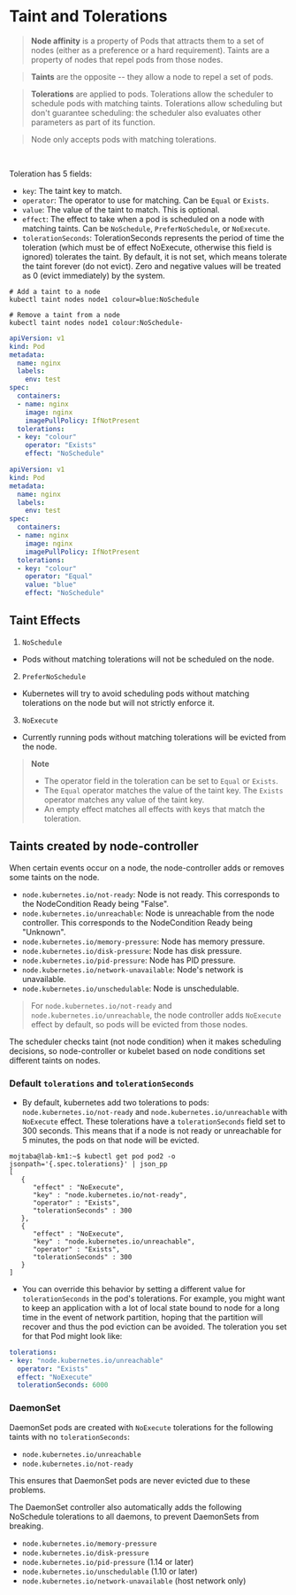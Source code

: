 # Taint and Tolerations


> **Node affinity** is a property of Pods that attracts them to a set of nodes (either as a preference or a hard requirement). Taints are a property of nodes that repel pods from those nodes.

> **Taints** are the opposite -- they allow a node to repel a set of pods.

> **Tolerations** are applied to pods. Tolerations allow the scheduler to schedule pods with matching taints.
> Tolerations allow scheduling but don't guarantee scheduling: the scheduler also evaluates other parameters as part of its function.

> Node only accepts pods with matching tolerations.
 
<br>

Toleration has 5 fields:

- <code>key</code>: The taint key to match.
- <code>operator</code>: The operator to use for matching. Can be <code>Equal</code> or <code>Exists</code>.
- <code>value</code>: The value of the taint to match. This is optional.
- <code>effect</code>: The effect to take when a pod is scheduled on a node with matching taints. Can be <code>NoSchedule</code>, <code>PreferNoSchedule</code>, or <code>NoExecute</code>.
- <code>tolerationSeconds</code>: TolerationSeconds represents the period of time the toleration (which must be of effect NoExecute, otherwise this field is ignored) tolerates the taint. By default, it is not set, which means tolerate the taint forever (do not evict). Zero and negative values will be treated as 0 (evict immediately) by the system.


```shell
# Add a taint to a node
kubectl taint nodes node1 colour=blue:NoSchedule

# Remove a taint from a node
kubectl taint nodes node1 colour:NoSchedule-
```

```yaml
apiVersion: v1
kind: Pod
metadata:
  name: nginx
  labels:
    env: test
spec:
  containers:
  - name: nginx
    image: nginx
    imagePullPolicy: IfNotPresent
  tolerations:
  - key: "colour"
    operator: "Exists"
    effect: "NoSchedule"
```

```yaml
apiVersion: v1
kind: Pod
metadata:
  name: nginx
  labels:
    env: test
spec:
  containers:
  - name: nginx
    image: nginx
    imagePullPolicy: IfNotPresent
  tolerations:
  - key: "colour"
    operator: "Equal"
    value: "blue"
    effect: "NoSchedule"
```

## Taint Effects
1. <code>NoSchedule</code>
- Pods without matching tolerations will not be scheduled on the node.

2. <code>PreferNoSchedule</code>
- Kubernetes will try to avoid scheduling pods without matching tolerations on the node but will not strictly enforce it.

3. <code>NoExecute</code>
- Currently running pods without matching tolerations will be evicted from the node.


> **Note**
> 
> - The operator field in the toleration can be set to <code>Equal</code> or <code>Exists</code>.
> - The <code>Equal</code> operator matches the value of the taint key. The <code>Exists</code> operator matches any value of the taint key.
> - An empty effect matches all effects with keys that match the toleration.


## Taints created by node-controller

When certain events occur on a node, the node-controller adds or removes some taints on the node.

- <code>node.kubernetes.io/not-ready</code>: Node is not ready. This corresponds to the NodeCondition Ready being "False".
- <code>node.kubernetes.io/unreachable</code>: Node is unreachable from the node controller. This corresponds to the NodeCondition Ready being "Unknown".
- <code>node.kubernetes.io/memory-pressure</code>: Node has memory pressure.
- <code>node.kubernetes.io/disk-pressure</code>: Node has disk pressure. 
- <code>node.kubernetes.io/pid-pressure</code>: Node has PID pressure.
- <code>node.kubernetes.io/network-unavailable</code>: Node's network is unavailable.
- <code>node.kubernetes.io/unschedulable</code>: Node is unschedulable.

> For <code>node.kubernetes.io/not-ready</code> and <code>node.kubernetes.io/unreachable</code>, the node controller adds <code>NoExecute</code> effect by default, so pods will be evicted from those nodes.

The scheduler checks taint (not node condition) when it makes scheduling decisions,
so node-controller or kubelet based on node conditions set different taints on nodes.

### Default <code>tolerations</code> and <code>tolerationSeconds</code> 

- By default, kubernetes add two tolerations to pods: <code>node.kubernetes.io/not-ready</code> and <code>node.kubernetes.io/unreachable</code> with <code>NoExecute</code> effect.
These tolerations have a <code>tolerationSeconds</code> field set to 300 seconds.
This means that if a node is not ready or unreachable for 5 minutes, the pods on that node will be evicted.
 
```shell
mojtaba@lab-km1:~$ kubectl get pod pod2 -o jsonpath='{.spec.tolerations}' | json_pp
[
   {
      "effect" : "NoExecute",
      "key" : "node.kubernetes.io/not-ready",
      "operator" : "Exists",
      "tolerationSeconds" : 300
   },
   {
      "effect" : "NoExecute",
      "key" : "node.kubernetes.io/unreachable",
      "operator" : "Exists",
      "tolerationSeconds" : 300
   }
]
``` 

- You can override this behavior by setting a different value for <code>tolerationSeconds</code> in the pod's tolerations.
For example, you might want to keep an application with a lot of local state bound to node for a long time in the event of network partition, hoping that the partition will recover and thus the pod eviction can be avoided. The toleration you set for that Pod might look like:
```yaml
tolerations:
- key: "node.kubernetes.io/unreachable"
  operator: "Exists"
  effect: "NoExecute"
  tolerationSeconds: 6000
```


### DaemonSet

DaemonSet pods are created with <code>NoExecute</code> tolerations for the following taints with no <code>tolerationSeconds</code>:

- <code>node.kubernetes.io/unreachable</code>
- <code>node.kubernetes.io/not-ready</code>

This ensures that DaemonSet pods are never evicted due to these problems.

The DaemonSet controller also automatically adds the following NoSchedule tolerations to all daemons, to prevent DaemonSets from breaking.

- <code>node.kubernetes.io/memory-pressure</code>
- <code>node.kubernetes.io/disk-pressure</code>
- <code>node.kubernetes.io/pid-pressure</code> (1.14 or later)
- <code>node.kubernetes.io/unschedulable</code> (1.10 or later)
- <code>node.kubernetes.io/network-unavailable</code> (host network only)